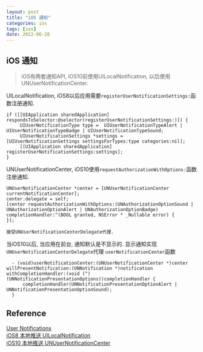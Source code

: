 ```yaml
---
layout: post
title: "iOS 通知"
categories: ios
tags: [ios]
date: 2022-06-28
---
```


## iOS 通知
> iOS有两套通知API, iOS10前使用UILocalNotification, 以后使用UNUserNotificationCenter.

UILocalNotification, iOS8以后应用需要`registerUserNotificationSettings:`函数注册通知.

    if ([[UIApplication sharedApplication] respondsToSelector:@selector(registerUserNotificationSettings:)]) {
         UIUserNotificationType type =  UIUserNotificationTypeAlert | UIUserNotificationTypeBadge | UIUserNotificationTypeSound;
         UIUserNotificationSettings *settings = [UIUserNotificationSettings settingsForTypes:type categories:nil];
         [[UIApplication sharedApplication] registerUserNotificationSettings:settings];
    }

UNUserNotificationCenter, iOS10使用`requestAuthorizationWithOptions:`函数注册通知.

    UNUserNotificationCenter *center = [UNUserNotificationCenter currentNotificationCenter];
    center.delegate = self;
    [center requestAuthorizationWithOptions:(UNAuthorizationOptionSound | UNAuthorizationOptionAlert | UNAuthorizationOptionBadge) completionHandler:^(BOOL granted, NSError * _Nullable error) {
    }];

    接受UNUserNotificationCenterDelegate代理.

当iOS10以后, 当应用在前台, 通知默认是不显示的.  显示通知实现`UNUserNotificationCenterDelegate`代理
`userNotificationCenter`函数

      - (void)userNotificationCenter:(UNUserNotificationCenter *)center willPresentNotification:(UNNotification *)notification withCompletionHandler:(void (^)(UNNotificationPresentationOptions))completionHandler {
          completionHandler(UNNotificationPresentationOptionAlert | UNNotificationPresentationOptionSound); 
      }

## Reference
[User Notifications](https://developer.apple.com/documentation/usernotifications)  
[iOS8 本地推送 UILocalNotification](https://www.jianshu.com/p/bf5ab8ecd06e)  
[iOS10 本地推送 UNUserNotificationCenter](https://www.jianshu.com/p/bed37cfe7386)  
